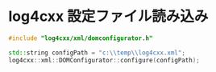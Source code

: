 
# log4cxx 設定ファイル読み込み

```cpp
#include "log4cxx/xml/domconfigurator.h"

std::string configPath = "c:\\temp\\log4cxx.xml";
log4cxx::xml::DOMConfigurator::configure(configPath);
```
